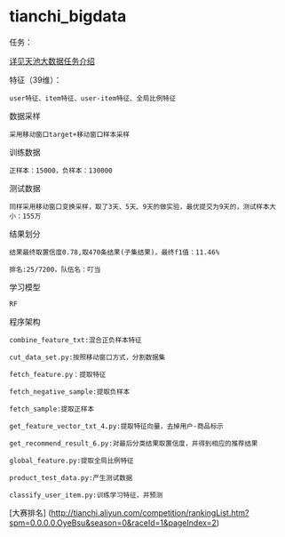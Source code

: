 # tianchi_bigdata
任务：

[详见天池大数据任务介绍](http://tianchi.aliyun.com/competition/information.htm?spm=0.0.0.0.y1LXeD&raceId=1)

特征（39维）：

	user特征、item特征、user-item特征、全局比例特征
	
数据采样

	采用移动窗口target+移动窗口样本采样

训练数据

	正样本：15000，负样本：130000
	
测试数据

	同样采用移动窗口变换采样，取了3天、5天、9天的做实验，最优提交为9天的，测试样本大小：155万
	
结果划分

	结果最终取置信度0.78,取470条结果(子集结果)，最终f1值：11.46%
	
	排名:25/7200，队伍名：叮当
	
学习模型

	RF

程序架构
	
	combine_feature_txt:混合正负样本特征
	
	cut_data_set.py:按照移动窗口方式，分割数据集
	
	fetch_feature.py：提取特征
	
	fetch_negative_sample:提取负样本
	
	fetch_sample:提取正样本
	
	get_feature_vector_txt_4.py:提取特征向量，去掉用户-商品标示
	
	get_recommend_result_6.py:对最后分类结果取置信度，并得到相应的推荐结果
	
	global_feature.py:提取全局比例特征
	
	product_test_data.py:产生测试数据
	
	classify_user_item.py:训练学习特征，并预测
	
[大赛排名] (http://tianchi.aliyun.com/competition/rankingList.htm?spm=0.0.0.0.OyeBsu&season=0&raceId=1&pageIndex=2)
